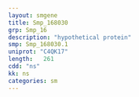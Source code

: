 ```yaml
---
layout: smgene
title: Smp_168030
grp: Smp_16
description: "hypothetical protein"
smp: Smp_168030.1
uniprot: "C4QK17"
length:   261
cdd: "ns"
kk: ns
categories: sm
---
```

